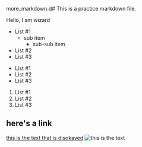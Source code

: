 more_markdown.d# This is a practice markdown file. 

Hello, I am  wizard 

- List #1 
	* sub item
		* sub-sub item
- List #2
- List #3

* List #1
* List #2
* List #3

1. List #1
2. List #2
3. List #3

## here's a link 

[this is the text that is disokayed](www.example.com)
![this is the text](https://static.independent.co.uk/2024/09/13/12/GW6b31Ha8AEDvYQ.jpg?quality=75&width=640&auto=webp)

